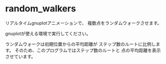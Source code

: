 # random_walkers

リアルタイムgnuplotアニメーションで、
複数点をランダムウォークさせます。

gnuplotが使える環境で実行してください。

ランダムウォークは初期位置からの平均距離が
ステップ数のルートに比例します。
そのため、このプログラムではステップ数のルートと
点の平均距離を表示させています。
